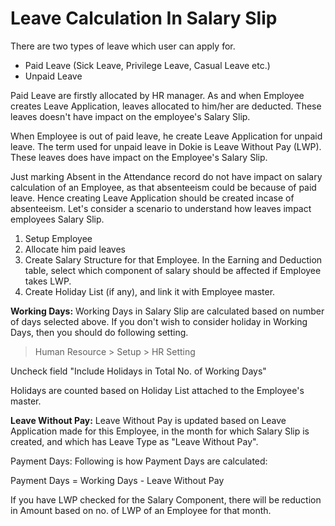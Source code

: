 # Leave Calculation In Salary Slip

There are two types of leave which user can apply for.

* Paid Leave (Sick Leave, Privilege Leave, Casual Leave etc.)
* Unpaid Leave

Paid Leave are firstly allocated by HR manager. As and when Employee creates Leave Application, leaves allocated to him/her are deducted. These leaves doesn't have impact on the employee's Salary Slip.

When Employee is out of paid leave, he create Leave Application for unpaid leave. The term used for unpaid leave in Dokie is Leave Without Pay (LWP). These leaves does have impact on the Employee's Salary Slip.

Just marking Absent in the Attendance record do not have impact on salary calculation of an Employee, as that absenteeism could be because of paid leave. Hence creating Leave Application should be created incase of absenteeism. Let's consider a scenario to understand how leaves impact employees Salary Slip.

1. Setup Employee
1. Allocate him paid leaves
1. Create Salary Structure for that Employee. In the Earning and Deduction table, select which component of salary should be affected if Employee takes LWP.
1. Create Holiday List (if any), and link it with Employee master.

**Working Days:** Working Days in Salary Slip are calculated based on number of days selected above. If you don't wish to consider holiday in Working Days, then you should do following setting.

> Human Resource > Setup > HR Setting

Uncheck field "Include Holidays in Total No. of Working Days"

Holidays are counted based on Holiday List attached to the Employee's master.

**Leave Without Pay:** Leave Without Pay is updated based on Leave Application made for this Employee, in the month for which Salary Slip is created, and which has Leave Type as "Leave Without Pay".

Payment Days: Following is how Payment Days are calculated:

Payment Days = Working Days - Leave Without Pay

If you have LWP checked for the Salary Component, there will be reduction in Amount based on no. of LWP of an Employee for that month.